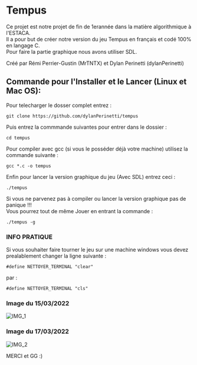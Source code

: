 # Tempus 

Ce projet est notre projet de fin de 1erannée dans la matière algorithmique à l'ESTACA.  
Il a pour but de créer notre version du jeu Tempus en français et codé 100% en langage C.  
Pour faire la partie graphique nous avons utiliser SDL.

Créé par Rémi Perrier-Gustin (MrTNTX) et Dylan Perinetti (dylanPerinetti)

## Commande pour l'Installer et le Lancer (Linux et Mac OS):

Pour telecharger le dosser complet entrez :
```
git clone https://github.com/dylanPerinetti/tempus
```
Puis entrez la commmande suivantes pour entrer dans le dossier :
```
cd tempus
```
Pour compiler avec gcc (si vous le posséder déjà  votre machine) utilisez la commande suivante :
```
gcc *.c -o tempus

```
Enfin pour lancer la version graphique du jeu (Avec SDL) entrez ceci :
```
./tempus
```
Si vous ne parvenez pas à compiler ou lancer la version graphique pas de panique !!!  
Vous pourrez tout de même Jouer en entrant la commande :
```
./tempus -g
```  
  
  
  
  
### INFO PRATIQUE

Si vous souhaiter faire tourner le jeu sur une machine windows vous devez prealablement changer la ligne suivante :
```
#define NETTOYER_TERMINAL "clear"
```
par :
```
#define NETTOYER_TERMINAL "cls"
```  
  
  
  
  
  
### Image du 15/03/2022
![IMG_1](https://user-images.githubusercontent.com/101599798/158646783-4ce43688-70bc-44d6-9bf2-ec8391e891eb.png)
### Image du 17/03/2022
![IMG_2](https://user-images.githubusercontent.com/101599798/159054534-625011f0-507d-407e-b094-87c1c73bb3c4.png)
  
  
MERCI et GG :) 
